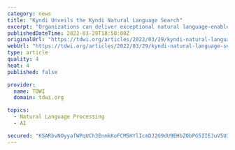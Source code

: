 ```yaml
---
category: news
title: "Kyndi Unveils the Kyndi Natural Language Search"
excerpt: "Organizations can deliver exceptional natural language-enabled experiences and build innovative, natural language-powered applications with Kyndi’s no-code environment."
publishedDateTime: 2022-03-29T18:50:00Z
originalUrl: "https://tdwi.org/articles/2022/03/29/kyndi-natural-language-search.aspx"
webUrl: "https://tdwi.org/articles/2022/03/29/kyndi-natural-language-search.aspx"
type: article
quality: 4
heat: 4
published: false

provider:
  name: TDWI
  domain: tdwi.org

topics:
  - Natural Language Processing
  - AI

secured: "KSARbvNOyyafWPqUCh3EnmkKoFCM5HYlIcmDJ2G9dU9EHbZ0bPG5IIEJuV5U3qk93iqOrox6v1m6ZjE2uoPczZypIsHjtm1xmKB6pXBGmHLPgT8fEN9GzTILHV9PZgwc5m8GPAoVeLvrVeAKM53YbQ/RGS5TmLtw8CPc7sbO7+5zYG+uNs4/S3CcAYZ+JpPyOIegZoMpeyPdUqSy/LKtC1i46JX23MUWV8WCDFV7+p81mQzUzj4RSvDdO8RXADHkSeqEkCI+UtFGYEi6k8FFAgokDrZEbQxqO9suLvXhb7UseI/Tq9HHvIq6n7cZcag99d9HyNNvMHQVy54uYMXLzSxxtm8nzHDpWMLpJawcfqM=;EKjD/6xTm4CNdnhcaFSTHQ=="
---
```


